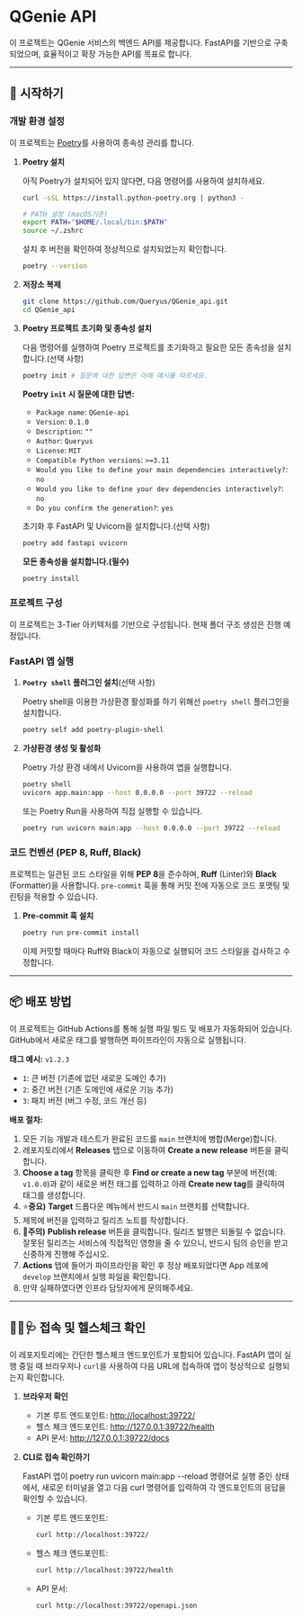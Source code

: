 # QGenie API

이 프로젝트는 QGenie 서비스의 백엔드 API를 제공합니다. FastAPI를 기반으로 구축되었으며, 효율적이고 확장 가능한 API를 목표로 합니다.

---

## 🚀 시작하기

### **개발 환경 설정**

이 프로젝트는 [Poetry](https://python-poetry.org/)를 사용하여 종속성 관리를 합니다.

1.  **Poetry 설치**

    아직 Poetry가 설치되어 있지 않다면, 다음 명령어를 사용하여 설치하세요.

    ```bash
    curl -sSL https://install.python-poetry.org | python3 -

    # PATH 설정 (macOS기준)
    export PATH="$HOME/.local/bin:$PATH"
    source ~/.zshrc
    ```

    설치 후 버전을 확인하여 정상적으로 설치되었는지 확인합니다.

    ```bash
    poetry --version
    ```

2.  **저장소 복제**

    ```bash
    git clone https://github.com/Queryus/QGenie_api.git
    cd QGenie_api

    ```

3.  **Poetry 프로젝트 초기화 및 종속성 설치**

    다음 명령어를 실행하여 Poetry 프로젝트를 초기화하고 필요한 모든 종속성을 설치합니다.(선택 사항)

    ```bash
    poetry init # 질문에 대한 답변은 아래 예시를 따르세요.
    ```

    **Poetry `init` 시 질문에 대한 답변:**

    - `Package name`: `QGenie-api`
    - `Version`: `0.1.0`
    - `Description`: `""`
    - `Author`: `Queryus`
    - `License`: `MIT`
    - `Compatible Python versions`: `>=3.11`
    - `Would you like to define your main dependencies interactively?`: `no`
    - `Would you like to define your dev dependencies interactively?`: `no`
    - `Do you confirm the generation?`: `yes`

    초기화 후 FastAPI 및 Uvicorn을 설치합니다.(선택 사항)

    ```bash
    poetry add fastapi uvicorn
    ```

    **모든 종속성을 설치합니다.(필수)**

    ```bash
    poetry install
    ```

### **프로젝트 구성**

이 프로젝트는 3-Tier 아키텍처를 기반으로 구성됩니다. 현재 폴더 구조 생성은 진행 예정입니다.

### **FastAPI 앱 실행**

1. **`Poetry shell` 플러그인 설치**(선택 사항)

   Poetry shell을 이용한 가상환경 활성화를 하기 위해선 `poetry shell` 플러그인을 설치합니다.

   ```bash
   poetry self add poetry-plugin-shell
   ```

2. **가상환경 생성 및 활성화**

   Poetry 가상 환경 내에서 Uvicorn을 사용하여 앱을 실행합니다.

   ```bash
   poetry shell
   uvicorn app.main:app --host 0.0.0.0 --port 39722 --reload
   ```

   또는 Poetry Run을 사용하여 직접 실행할 수 있습니다.

   ```bash
   poetry run uvicorn main:app --host 0.0.0.0 --port 39722 --reload
   ```

### **코드 컨벤션 (PEP 8, Ruff, Black)**

프로젝트는 일관된 코드 스타일을 위해 **PEP 8**을 준수하며, **Ruff** (Linter)와 **Black** (Formatter)을 사용합니다. `pre-commit` 훅을 통해 커밋 전에 자동으로 코드 포맷팅 및 린팅을 적용할 수 있습니다.

1.  **Pre-commit 훅 설치**

    ```bash
    poetry run pre-commit install
    ```

    이제 커밋할 때마다 Ruff와 Black이 자동으로 실행되어 코드 스타일을 검사하고 수정합니다.

---

## 📦 배포 방법

이 프로젝트는 GitHub Actions를 통해 실행 파일 빌드 및 배포가 자동화되어 있습니다. GitHub에서 새로운 태그를 발행하면 파이프라인이 자동으로 실행됩니다.

**태그 예시:** `v1.2.3`

- `1`: 큰 버전 (기존에 없던 새로운 도메인 추가)
- `2`: 중간 버전 (기존 도메인에 새로운 기능 추가)
- `3`: 패치 버전 (버그 수정, 코드 개선 등)

**배포 절차:**

1.  모든 기능 개발과 테스트가 완료된 코드를 `main` 브랜치에 병합(Merge)합니다.
2.  레포지토리에서 **Releases** 탭으로 이동하여 **Create a new release** 버튼을 클릭합니다.
3.  **Choose a tag** 항목을 클릭한 후 **Find or create a new tag** 부분에 버전(예: `v1.0.0`)과 같이 새로운 버전 태그를 입력하고 아래 **Create new tag**를 클릭하여 태그를 생성합니다.
4.  ⭐**중요)** **Target** 드롭다운 메뉴에서 반드시 `main` 브랜치를 선택합니다.
5.  제목에 버전을 입력하고 릴리즈 노트를 작성합니다.
6.  🚨**주의)** **Publish release** 버튼을 클릭합니다.
    릴리즈 발행은 되돌릴 수 없습니다. 잘못된 릴리즈는 서비스에 직접적인 영향을 줄 수 있으니, 반드시 팀의 승인을 받고 신중하게 진행해 주십시오.
7.  **Actions** 탭에 들어가 파이프라인을 확인 후 정상 배포되었다면 App 레포에 `develop` 브랜치에서 실행 파일을 확인합니다.
8.  만약 실패하였다면 인프라 담당자에게 문의해주세요.

---

## 👨‍⚕️🩺 접속 및 헬스체크 확인

이 레포지토리에는 간단한 헬스체크 엔드포인트가 포함되어 있습니다. FastAPI 앱이 실행 중일 때 브라우저나 `curl`을 사용하여 다음 URL에 접속하여 앱이 정상적으로 실행되는지 확인합니다.

1. **브라우저 확인**

   - 기본 루트 엔드포인트: <http://localhost:39722/>
   - 헬스 체크 엔드포인트: <http://127.0.0.1:39722/health>
   - API 문서: <http://127.0.0.1:39722/docs>

2. **CLI로 접속 확인하기**

   FastAPI 앱이 poetry run uvicorn main:app --reload 명령어로 실행 중인 상태에서, 새로운 터미널을 열고 다음 curl 명령어를 입력하여 각 엔드포인트의 응답을 확인할 수 있습니다.

   - 기본 루트 엔드포인트:
     ```bash
     curl http://localhost:39722/
     ```
   - 헬스 체크 엔드포인트:
     ```bash
     curl http://localhost:39722/health
     ```
   - API 문서:
     ```bash
     curl http://localhost:39722/openapi.json
     ```
